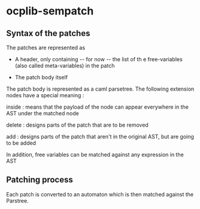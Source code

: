 # ocplib-sempatch

## Syntax of the patches

The patches are represented as

- A header, only containing -- for now -- the list of th e free-variables (also
  called meta-variables) in the patch

- The patch body itself

The patch body is represented as a caml parsetree. The following extension
nodes have a special meaning :

inside :   means that the payload of the node can appear everywhere in the AST
under the matched node

delete :   designs parts of the patch that are to be removed

add :   designs parts of the patch that aren't in the original AST, but are
going to be added

In addition, free variables can be matched against any expression in the AST

## Patching process

Each patch is converted to an automaton which is then matched against the
Parstree.
